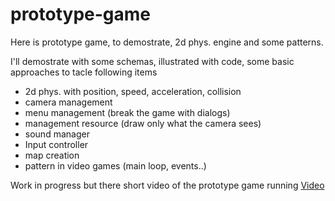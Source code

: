 # prototype-game
Here is prototype game, to demostrate, 2d phys. engine and some patterns.


I'll demostrate with some schemas, illustrated with code, some basic approaches to tacle following items

- 2d phys. with position, speed, acceleration, collision
- camera management 
- menu management (break the game with dialogs)
- management resource (draw only what the camera sees)
- sound manager
- Input controller
- map creation
- pattern in video games (main loop, events..)

Work in progress but there short video of the prototype game running [Video](https://vimeo.com/483738054) 
